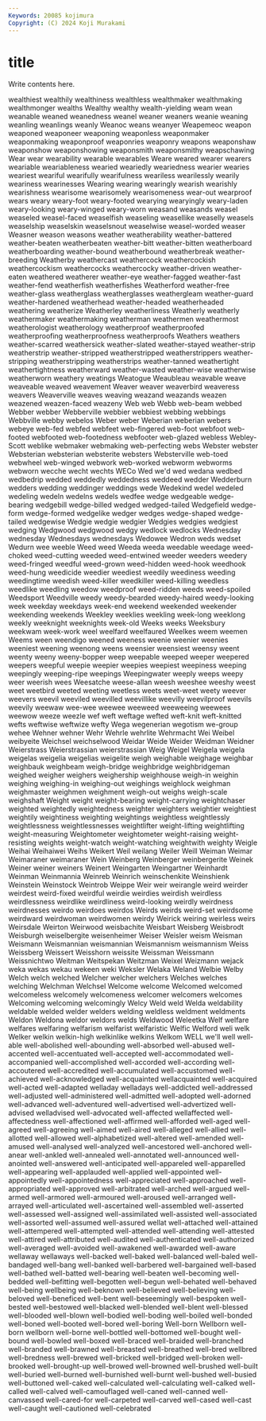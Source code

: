 ```yaml
---
Keywords: 20085 kojimura
Copyright: (C) 2024 Koji Murakami
---
```


# title

Write contents here.



 wealthiest wealthily
wealthiness wealthless wealthmaker wealthmaking wealthmonger wealths Wealthy wealthy wealth-yielding weam
wean weanable weaned weanedness weanel weaner weaners weanie weaning weanling
weanlings weanly Weanoc weans weanyer Weapemeoc weapon weaponed weaponeer weaponing
weaponless weaponmaker weaponmaking weaponproof weaponries weaponry weapons weaponshaw weaponshow weaponshowing
weaponsmith weaponsmithy weapschawing Wear wear wearability wearable wearables Weare weared
wearer wearers weariable weariableness wearied weariedly weariedness wearier wearies weariest
weariful wearifully wearifulness weariless wearilessly wearily weariness wearinesses Wearing wearing
wearingly wearish wearishly wearishness wearisome wearisomely wearisomeness wear-out wearproof wears
weary weary-foot weary-footed wearying wearyingly weary-laden weary-looking weary-winged weary-worn weasand
weasands weasel weaseled weasel-faced weaselfish weaseling weasellike weaselly weasels weaselship
weaselskin weaselsnout weaselwise weasel-worded weaser Weasner weason weasons weather weatherability
weather-battered weather-beaten weatherbeaten weather-bitt weather-bitten weatherboard weatherboarding weather-bound weatherbound weatherbreak
weather-breeding Weatherby weathercast weathercock weathercockish weathercockism weathercocks weathercocky weather-driven weather-eaten
weathered weatherer weather-eye weather-fagged weather-fast weather-fend weatherfish weatherfishes Weatherford weather-free
weather-glass weatherglass weatherglasses weathergleam weather-guard weather-hardened weatherhead weather-headed weatherheaded weathering
weatherize Weatherley weatherliness Weatherly weatherly weathermaker weathermaking weatherman weathermen weathermost
weatherologist weatherology weatherproof weatherproofed weatherproofing weatherproofness weatherproofs Weathers weathers weather-scarred
weathersick weather-slated weather-stayed weather-strip weatherstrip weather-stripped weatherstripped weatherstrippers weather-stripping weatherstripping
weatherstrips weather-tanned weathertight weathertightness weatherward weather-wasted weather-wise weatherwise weatherworn weathery
weatings Weatogue Weaubleau weavable weave weaveable weaved weavement Weaver weaver
weaverbird weaveress weavers Weaverville weaves weaving weazand weazands weazen weazened
weazen-faced weazeny Web web Webb web-beam webbed Webber webber Webberville
webbier webbiest webbing webbings Webbville webby webelos Weber weber Weberian
weberian webers webeye web-fed webfed webfeet web-fingered web-foot webfoot web-footed
webfooted web-footedness webfooter web-glazed webless Webley-Scott weblike webmaker webmaking web-perfecting
webs Webster webster Websterian websterian websterite websters Websterville web-toed webwheel
web-winged webwork web-worked webworm webworms webworn wecche wecht wechts WECo
Wed we'd wed wedana wedbed wedbedrip wedded weddedly weddedness weddeed
wedder Wedderburn wedders wedding weddinger weddings wede Wedekind wedel wedeled
wedeling wedeln wedelns wedels wedfee wedge wedgeable wedge-bearing wedgebill wedge-billed
wedged wedged-tailed Wedgefield wedge-form wedge-formed wedgelike wedger wedges wedge-shaped wedge-tailed
wedgewise Wedgie wedgie wedgier Wedgies wedgies wedgiest wedging Wedgwood wedgwood
wedgy wedlock wedlocks Wednesday wednesday Wednesdays wednesdays Wedowee Wedron weds
wedset Wedurn wee weeble Weed weed Weeda weeda weedable weedage
weed-choked weed-cutting weeded weed-entwined weeder weeders weedery weed-fringed weedful weed-grown
weed-hidden weed-hook weedhook weed-hung weedicide weedier weediest weedily weediness weeding
weedingtime weedish weed-killer weedkiller weed-killing weedless weedlike weedling weedow weedproof
weed-ridden weeds weed-spoiled Weedsport Weedville weedy weedy-bearded weedy-haired weedy-looking week
weekday weekdays week-end weekend weekended weekender weekending weekends Weekley weeklies
weekling week-long weeklong weekly weeknight weeknights week-old Weeks weeks Weeksbury
weekwam week-work weel weelfard weelfaured Weelkes weem weemen Weems ween
weendigo weened weeness weenie weenier weenies weeniest weening weenong weens
weensier weensiest weensy weent weenty weeny weeny-bopper weep weepable weeped
weeper weepered weepers weepful weepie weepier weepies weepiest weepiness weeping
weepingly weeping-ripe weepings Weepingwater weeply weeps weepy weer weerish wees
Weesatche weese-allan weesh weeshee weeshy weest weet weetbird weeted weeting
weetless weets weet-weet weety weever weevers weevil weeviled weevilled weevillike
weevilly weevilproof weevils weevily weewaw wee-wee weewee weeweed weeweeing weewees
weewow weeze weezle wef weft weftage wefted weft-knit weft-knitted wefts
weftwise weftwize wefty Wega wegenerian wegotism we-group wehee Wehner wehner
Wehr Wehrle wehrlite Wehrmacht Wei Weibel weibyeite Weichsel weichselwood Weidar
Weide Weider Weidman Weidner Weierstrass Weierstrassian weierstrassian Weig Weigel Weigela
weigela weigelas weigelia weigelias weigelite weigh weighable weighage weighbar weighbauk
weighbeam weigh-bridge weighbridge weighbridgeman weighed weigher weighers weighership weighhouse weigh-in
weighin weighing weighing-in weighing-out weighings weighlock weighman weighmaster weighmen weighment
weigh-out weighs weigh-scale weighshaft Weight weight weight-bearing weight-carrying weightchaser weighted
weightedly weightedness weighter weighters weightier weightiest weightily weightiness weighting weightings
weightless weightlessly weightlessness weightlessnesses weightlifter weight-lifting weightlifting weight-measuring Weightometer weightometer
weight-raising weight-resisting weights weight-watch weight-watching weightwith weighty Weigle Weihai Weihaiwei
Weihs Weikert Weil weilang Weiler Weill Weiman Weimar Weimaraner weimaraner
Wein Weinberg Weinberger weinbergerite Weinek Weiner weiner weiners Weinert Weingarten
Weingartner Weinhardt Weinman Weinmannia Weinreb Weinrich weinschenkite Weinshienk Weinstein Weinstock
Weintrob Weippe Weir weir weirangle weird weirder weirdest weird-fixed weirdful
weirdie weirdies weirdish weirdless weirdlessness weirdlike weirdliness weird-looking weirdly weirdness
weirdnesses weirdo weirdoes weirdos Weirds weirds weird-set weirdsome weirdward weirdwoman
weirdwomen weirdy Weirick weiring weirless weirs Weirsdale Weirton Weirwood weisbachite
Weisbart Weisberg Weisbrodt Weisburgh weiselbergite weisenheimer Weiser Weisler weism Weisman
Weismann Weismannian weismannian Weismannism weismannism Weiss Weissberg Weissert Weisshorn weissite
Weissman Weissmann Weissnichtwo Weitman Weitspekan Weitzman Weixel Weizmann wejack weka
wekas wekau wekeen weki Weksler Welaka Weland Welbie Welby Welch
welch welched Welcher welcher welchers Welches welches welching Welchman Welchsel
Welcome welcome Welcomed welcomed welcomeless welcomely welcomeness welcomer welcomers welcomes
Welcoming welcoming welcomingly Welcy Weld weld Welda weldability weldable welded
welder welders welding weldless weldment weldments Weldon Weldona weldor weldors
welds Weldwood Weleetka Welf welfare welfares welfaring welfarism welfarist welfaristic
Welfic Welford weli welk Welker welkin welkin-high welkinlike welkins Welkom
WELL we'll well well-able well-abolished well-abounding well-absorbed well-abused well-accented well-accentuated
well-accepted well-accommodated well-accompanied well-accomplished well-accorded well-according well-accoutered well-accredited well-accumulated well-accustomed
well-achieved well-acknowledged well-acquainted wellacquainted well-acquired well-acted well-adapted welladay welladays well-addicted
well-addressed well-adjusted well-administered well-admitted well-adopted well-adorned well-advanced well-adventured well-advertised well-advertized
well-advised welladvised well-advocated well-affected wellaffected well-affectedness well-affectioned well-affirmed well-afforded well-aged
well-agreed well-agreeing well-aimed well-aired well-alleged well-allied well-allotted well-allowed well-alphabetized well-altered
well-amended well-amused well-analysed well-analyzed well-ancestored well-anchored well-anear well-ankled well-annealed well-annotated
well-announced well-anointed well-answered well-anticipated well-appareled well-apparelled well-appearing well-applauded well-applied well-appointed
well-appointedly well-appointedness well-appreciated well-approached well-appropriated well-approved well-arbitrated well-arched well-argued well-armed
well-armored well-armoured well-aroused well-arranged well-arrayed well-articulated well-ascertained well-assembled well-asserted well-assessed
well-assigned well-assimilated well-assisted well-associated well-assorted well-assumed well-assured wellat well-attached well-attained
well-attempered well-attempted well-attended well-attending well-attested well-attired well-attributed well-audited well-authenticated well-authorized
well-averaged well-avoided well-awakened well-awarded well-aware wellaway wellaways well-backed well-baked well-balanced
well-baled well-bandaged well-bang well-banked well-barbered well-bargained well-based well-bathed well-batted well-bearing
well-beaten well-becoming well-bedded well-befitting well-begotten well-begun well-behated well-behaved well-being wellbeing
well-beknown well-believed well-believing well-beloved well-beneficed well-bent well-beseemingly well-bespoken well-bested well-bestowed
well-blacked well-blended well-blent well-blessed well-blooded well-blown well-bodied well-boding well-boiled well-bonded
well-boned well-booted well-bored well-boring Well-born Wellborn well-born wellborn well-borne well-bottled
well-bottomed well-bought well-bound well-bowled well-boxed well-braced well-braided well-branched well-branded well-brawned
well-breasted well-breathed well-bred wellbred well-bredness well-brewed well-bricked well-bridged well-broken well-brooked
well-brought-up well-browed well-browned well-brushed well-built well-buried well-burned well-burnished well-burnt well-bushed
well-busied well-buttoned well-caked well-calculated well-calculating well-calked well-called well-calved well-camouflaged well-caned
well-canned well-canvassed well-cared-for well-carpeted well-carved well-cased well-cast well-caught well-cautioned well-celebrated
